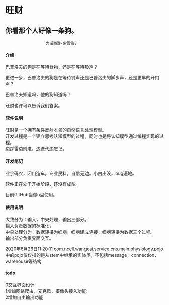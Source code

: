 # 旺财

## 你看那个人好像一条狗。 
                      大话西游-紫霞仙子
                        

#### 介绍

巴普洛夫的狗是在等待食物，还是在等待铃声？

更进一步，巴普洛夫的狗是在等待铃声还是巴普洛夫的脚步声，还是更早的开门声？

巴普洛夫知道吗，他的狗知道吗？

旺财也许可以告诉我们答案。


#### 软件说明
旺财是一个拥有条件反射本领的自然语言处理模型。  
开发过程是一个建立思考认知模型的过程，同时也是将认知模型通过编程实现的过程。  
边踩雷边前进，边迭代边忘记。


#### 开发笔记
业余码农，闭门造车。专业民科，自信无边。小白出没，bug遍地。  

软件正在处于开始阶段，还没有成型。

目前GitHub当做u盘使用。




#### 使用说明
大致分为：输入，中央处理，输出三部分。  
输入负责数据的标准化，  
中央处理分为：数据转换为细胞，细胞建立连接，细胞转换为数据三个过程。  
输出部分负责界面交互。

2020年6月26日11:20:11
com.ncell.wangcai.service.cns.main.physiology.pojo
中的pojo仅仅指的是从stem中继承的实体类，不包括message，connection，warehouse等结构

#### todo
0交互界面设计  
1增加网络爬虫，麦克风，摄像头接入功能  
2增加自主输出功能

